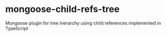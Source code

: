 # mongoose-child-refs-tree
Mongoose plugin for tree hierarchy using child references implemented in TypeScript
